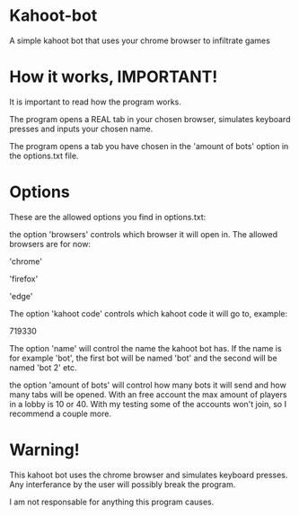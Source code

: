 # Kahoot-bot
A simple kahoot bot that uses your chrome browser to infiltrate games

# How it works, IMPORTANT!
It is important to read how the program works.

The program opens a REAL tab in your chosen browser, simulates keyboard presses and inputs your chosen name.

The program opens a tab you have chosen in the 'amount of bots' option in the options.txt file.

# Options
These are the allowed options you find in options.txt:

the option 'browsers' controls which browser it will open in. The allowed browsers are for now:

'chrome'

'firefox'

'edge'

The option 'kahoot code' controls which kahoot code it will go to, example:

719330

The option 'name' will control the name the kahoot bot has.
If the name is for example 'bot', the first bot will be named 'bot' and the second will be named 'bot 2' etc.

the option 'amount of bots' will control how many bots it will send and how many tabs will be opened.
With an free account the max amount of players in a lobby is 10 or 40.
With my testing some of the accounts won't join, so I recommend a couple more.

# Warning!
This kahoot bot uses the chrome browser and simulates keyboard presses. Any interferance by the user will possibly break the program.

I am not responsable for anything this program causes.
